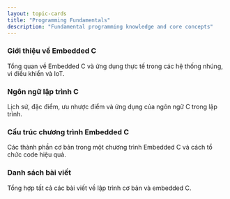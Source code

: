 ```yaml
---
layout: topic-cards
title: "Programming Fundamentals"
description: "Fundamental programming knowledge and core concepts"
---
```


<div class="topic-cards-container">
  <div class="topic-card" onclick="window.location.href='/fundamentals/intro/'">
    <div class="topic-image" style="background-image: url('/fundamentals/assets/Embedded.png')"></div>
    <div class="topic-content">
      <h3 class="topic-title">Giới thiệu về Embedded C</h3>
      <p class="topic-description">Tổng quan về Embedded C và ứng dụng thực tế trong các hệ thống nhúng, vi điều khiển và IoT.</p>
    </div>
  </div>

  <div class="topic-card" onclick="window.location.href='/fundamentals/c-language/'">
    <div class="topic-image" style="background-image: url('/fundamentals/c-language/img/c-language.png')"></div>
    <div class="topic-content">
      <h3 class="topic-title">Ngôn ngữ lập trình C</h3>
      <p class="topic-description">Lịch sử, đặc điểm, ưu nhược điểm và ứng dụng của ngôn ngữ C trong lập trình.</p>
    </div>
  </div>

  <div class="topic-card" onclick="window.location.href='/fundamentals/program-structure/'">
    <div class="topic-image" style="background-image: url('/fundamentals/program-structure/img/prog_struct.png')"></div>
    <div class="topic-content">
      <h3 class="topic-title">Cấu trúc chương trình Embedded C</h3>
      <p class="topic-description">Các thành phần cơ bản trong một chương trình Embedded C và cách tổ chức code hiệu quả.</p>
    </div>
  </div>

  <div class="topic-card" onclick="window.location.href='/fundamentals/posts/'">
    <div class="topic-image" style="background-image: url('/fundamentals/assets/Embedded.png')"></div>
    <div class="topic-content">
      <h3 class="topic-title">Danh sách bài viết</h3>
      <p class="topic-description">Tổng hợp tất cả các bài viết về lập trình cơ bản và embedded C.</p>
    </div>
  </div>
</div>
